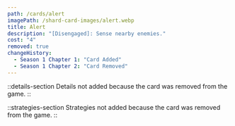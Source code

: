 ```yaml
---
path: /cards/alert
imagePath: /shard-card-images/alert.webp
title: Alert
description: "[Disengaged]: Sense nearby enemies."
cost: "4"
removed: true
changeHistory:
  - Season 1 Chapter 1: "Card Added"
  - Season 1 Chapter 2: "Card Removed"
---
```


::details-section
Details not added because the card was removed from the game.
::

::strategies-section
Strategies not added because the card was removed from the game.
::

